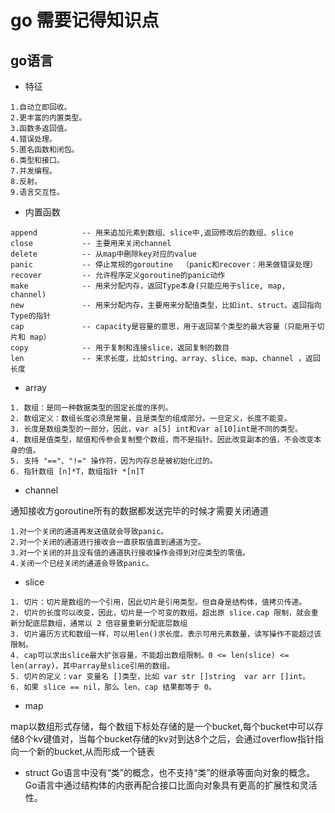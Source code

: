 # go 需要记得知识点

## go语言
- 特征
```
1.自动立即回收。
2.更丰富的内置类型。
3.函数多返回值。
4.错误处理。
5.匿名函数和闭包。
6.类型和接口。
7.并发编程。
8.反射。
9.语言交互性。
```

- 内置函数
```
append          -- 用来追加元素到数组、slice中,返回修改后的数组、slice
close           -- 主要用来关闭channel
delete          -- 从map中删除key对应的value
panic           -- 停止常规的goroutine  （panic和recover：用来做错误处理）
recover         -- 允许程序定义goroutine的panic动作
make            -- 用来分配内存，返回Type本身(只能应用于slice, map, channel)
new             -- 用来分配内存，主要用来分配值类型，比如int、struct。返回指向Type的指针
cap             -- capacity是容量的意思，用于返回某个类型的最大容量（只能用于切片和 map）
copy            -- 用于复制和连接slice，返回复制的数目
len             -- 来求长度，比如string、array、slice、map、channel ，返回长度
```

- array
```
1. 数组：是同一种数据类型的固定长度的序列。
2. 数组定义：数组长度必须是常量，且是类型的组成部分。一旦定义，长度不能变。
3. 长度是数组类型的一部分，因此，var a[5] int和var a[10]int是不同的类型。
4. 数组是值类型，赋值和传参会复制整个数组，而不是指针。因此改变副本的值，不会改变本身的值。
5. 支持 "=="、"!=" 操作符，因为内存总是被初始化过的。
6. 指针数组 [n]*T，数组指针 *[n]T
```

- channel

通知接收方goroutine所有的数据都发送完毕的时候才需要关闭通道

```
1.对一个关闭的通道再发送值就会导致panic。
2.对一个关闭的通道进行接收会一直获取值直到通道为空。
3.对一个关闭的并且没有值的通道执行接收操作会得到对应类型的零值。
4.关闭一个已经关闭的通道会导致panic。
```


- slice
```
1. 切片：切片是数组的一个引用，因此切片是引用类型。但自身是结构体，值拷贝传递。
2. 切片的长度可以改变，因此，切片是一个可变的数组。超出原 slice.cap 限制，就会重新分配底层数组，通常以 2 倍容量重新分配底层数组
3. 切片遍历方式和数组一样，可以用len()求长度。表示可用元素数量，读写操作不能超过该限制。 
4. cap可以求出slice最大扩张容量，不能超出数组限制。0 <= len(slice) <= len(array)，其中array是slice引用的数组。
5. 切片的定义：var 变量名 []类型，比如 var str []string  var arr []int。
6. 如果 slice == nil，那么 len、cap 结果都等于 0。
```

- map

map以数组形式存储，每个数组下标处存储的是一个bucket,每个bucket中可以存储8个kv键值对，当每个bucket存储的kv对到达8个之后，会通过overflow指针指向一个新的bucket,从而形成一个链表


- struct
Go语言中没有“类”的概念，也不支持“类”的继承等面向对象的概念。Go语言中通过结构体的内嵌再配合接口比面向对象具有更高的扩展性和灵活性。
